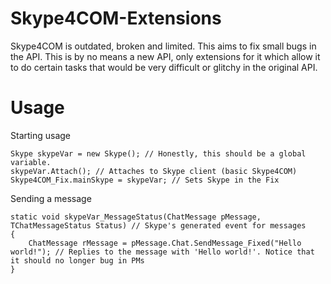 # Skype4COM-Extensions
Skype4COM is outdated, broken and limited. This aims to fix small bugs in the API. This is by no means a new API, only extensions for it which allow it to do certain tasks that would be very difficult or glitchy in the original API.
# Usage
Starting usage
```
Skype skypeVar = new Skype(); // Honestly, this should be a global variable. 
skypeVar.Attach(); // Attaches to Skype client (basic Skype4COM)
Skype4COM_Fix.mainSkype = skypeVar; // Sets Skype in the Fix
```
Sending a message
```
static void skypeVar_MessageStatus(ChatMessage pMessage, TChatMessageStatus Status) // Skype's generated event for messages
{
    ChatMessage rMessage = pMessage.Chat.SendMessage_Fixed("Hello world!"); // Replies to the message with 'Hello world!'. Notice that it should no longer bug in PMs
}
```
